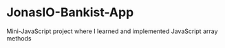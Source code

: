# JonasIO-Bankist-App
Mini-JavaScript project where I learned and implemented JavaScript array methods
